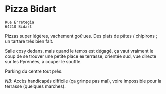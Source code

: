 # Pizza Bidart

    Rue Erretegia
    64210 Bidart

Pizzas super légères, vachement goûtues. Des plats de pâtes / chipirons ; un tartare très bien fait.

Salle cosy dedans, mais quand le temps est dégagé, ça vaut vraiment
le coup de se trouver une petite place en terrasse, orientée sud, vue directe sur les Pyrénées, à couper le souffle.

Parking du centre tout près.

*NB*: Accès handicapés difficile (ça grimpe pas mal), voire impossible pour la terrasse (quelques marches).
